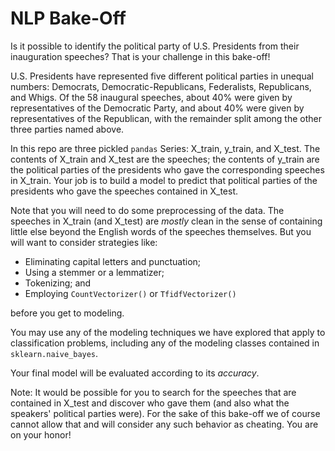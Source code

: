 # NLP Bake-Off

Is it possible to identify the political party of U.S. Presidents from their inauguration speeches? That is your challenge in this bake-off!

U.S. Presidents have represented five different political parties in unequal numbers: Democrats, Democratic-Republicans, Federalists, Republicans, and Whigs. Of the 58 inaugural speeches, about 40% were given by representatives of the Democratic Party, and about 40% were given by representatives of the Republican, with the remainder split among the other three parties named above.

In this repo are three pickled `pandas` Series: X_train, y_train, and X_test. The contents of X_train and X_test are the speeches; the contents of y_train are the political parties of the presidents who gave the corresponding speeches in X_train. Your job is to build a model to predict that political parties of the presidents who gave the speeches contained in X_test.

Note that you will need to do some preprocessing of the data. The speeches in X_train (and X_test) are *mostly* clean in the sense of containing little else beyond the English words of the speeches themselves. But you will want to consider strategies like:

- Eliminating capital letters and punctuation;
- Using a stemmer or a lemmatizer;
- Tokenizing; and
- Employing `CountVectorizer()` or `TfidfVectorizer()`

before you get to modeling.

You may use any of the modeling techniques we have explored that apply to classification problems, including any of the modeling classes contained in `sklearn.naive_bayes`.

Your final model will be evaluated according to its _accuracy_.

Note: It would be possible for you to search for the speeches that are contained in X_test and discover who gave them (and also what the speakers' political parties were). For the sake of this bake-off we of course cannot allow that and will consider any such behavior as cheating. You are on your honor!
